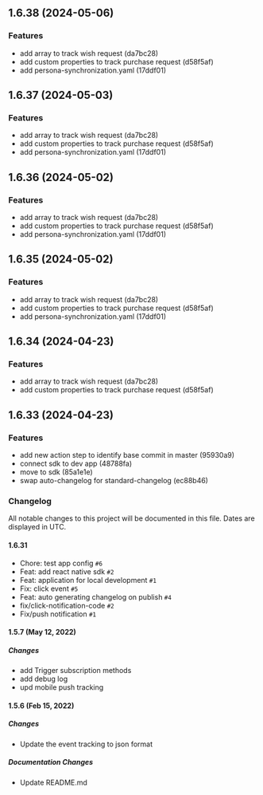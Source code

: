 ## 1.6.38 (2024-05-06)


### Features

* add array to track wish request (da7bc28)
* add custom properties to track purchase request (d58f5af)
* add persona-synchronization.yaml (17ddf01)



## 1.6.37 (2024-05-03)


### Features

* add array to track wish request (da7bc28)
* add custom properties to track purchase request (d58f5af)
* add persona-synchronization.yaml (17ddf01)



## 1.6.36 (2024-05-02)


### Features

* add array to track wish request (da7bc28)
* add custom properties to track purchase request (d58f5af)
* add persona-synchronization.yaml (17ddf01)



## 1.6.35 (2024-05-02)


### Features

* add array to track wish request (da7bc28)
* add custom properties to track purchase request (d58f5af)
* add persona-synchronization.yaml (17ddf01)



## 1.6.34 (2024-04-23)


### Features

* add array to track wish request (da7bc28)
* add custom properties to track purchase request (d58f5af)



## 1.6.33 (2024-04-23)


### Features

* add new action step to identify base commit in master (95930a9)
* connect sdk to dev app (48788fa)
* move to sdk (85a1e1e)
* swap auto-changelog for standard-changelog (ec88b46)



### Changelog

All notable changes to this project will be documented in this file. Dates are displayed in UTC.

#### 1.6.31

- Chore: test app config `#6`
- Feat: add react native sdk `#2`
- Feat: application for local development `#1`
- Fix: click event `#5`
- Feat: auto generating changelog on publish `#4`
- fix/click-notification-code `#2`
- Fix/push notification `#1`

<!-- auto-changelog-above -->
#### 1.5.7 (May 12, 2022)
##### Changes
* add Trigger subscription methods
* add debug log
* upd mobile push tracking

#### 1.5.6 (Feb 15, 2022)
##### Changes

* Update the event tracking to json format

##### Documentation Changes

* Update README.md
